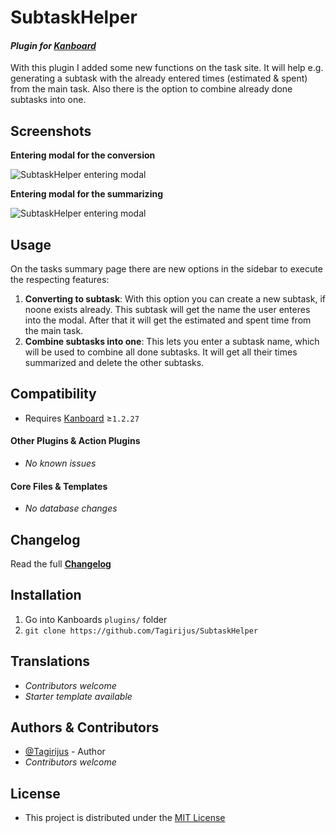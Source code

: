 # SubtaskHelper

#### _Plugin for [Kanboard](https://github.com/fguillot/kanboard "Kanboard - Kanban Project Management Software")_

With this plugin I added some new functions on the task site. It will help e.g. generating a subtask with the already entered times (estimated & spent) from the main task. Also there is the option to combine already done subtasks into one.


Screenshots
----------

**Entering modal for the conversion**

![SubtaskHelper entering modal](../master/Screenshots/SubtaskHelper_convert_modal.png)

**Entering modal for the summarizing**

![SubtaskHelper entering modal](../master/Screenshots/SubtaskHelper_combine_modal.png)


Usage
-------------

On the tasks summary page there are new options in the sidebar to execute the respecting features:

1. **Converting to subtask**: With this option you can create a new subtask, if noone exists already. This subtask will get the name the user enteres into the modal. After that it will get the estimated and spent time from the main task.
2. **Combine subtasks into one**: This lets you enter a subtask name, which will be used to combine all done subtasks. It will get all their times summarized and delete the other subtasks.


Compatibility
-------------

- Requires [Kanboard](https://github.com/fguillot/kanboard "Kanboard - Kanban Project Management Software") ≥`1.2.27`

#### Other Plugins & Action Plugins
- _No known issues_
#### Core Files & Templates
- _No database changes_


Changelog
---------

Read the full [**Changelog**](../master/changelog.md "See changes")
 

Installation
------------

1. Go into Kanboards `plugins/` folder
2. `git clone https://github.com/Tagirijus/SubtaskHelper`


Translations
------------

- _Contributors welcome_
- _Starter template available_

Authors & Contributors
----------------------

- [@Tagirijus](https://github.com/Tagirijus) - Author
- _Contributors welcome_


License
-------
- This project is distributed under the [MIT License](../master/LICENSE "Read The MIT license")
